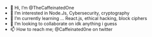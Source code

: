 - 👋 Hi, I’m @TheCaffeinatedOne
- 👀 I’m interested in Node.Js, Cybersecurity, cryptography
- 🌱 I’m currently learning ... React.js, ethical hacking, block ciphers
- 💞️ I’m looking to collaborate on idk anything i guess 
- 📫 How to reach me; @Caffeinated0ne on twitter

<!---
TheCaffeinatedOne/TheCaffeinatedOne is a ✨ special ✨ repository because its `README.md` (this file) appears on your GitHub profile.
You can click the Preview link to take a look at your changes.
--->

